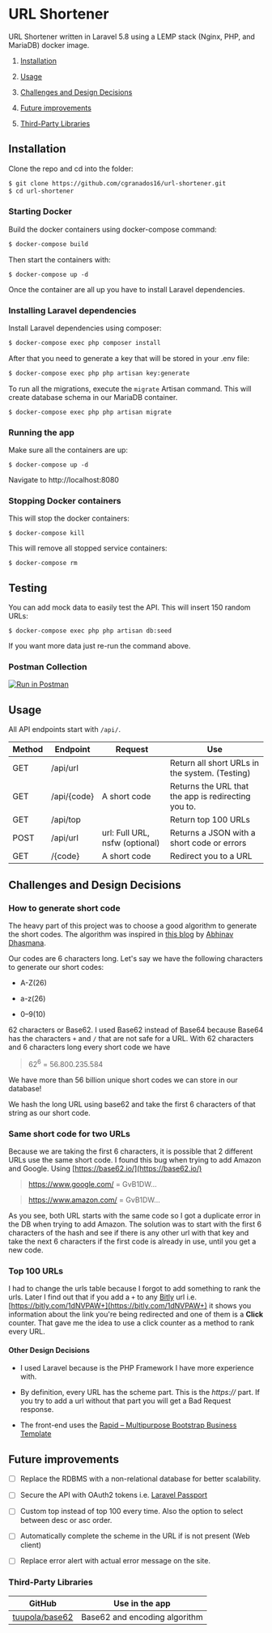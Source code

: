 
  

# URL Shortener

URL Shortener written in Laravel 5.8 using a LEMP stack (Nginx, PHP, and MariaDB) docker image.

1.  [Installation](#installation)

2.  [Usage](#usage)

3.  [Challenges and Design Decisions](#challenges-and-design-decisions)

4.  [Future improvements](#future-improvements)

5.  [Third-Party Libraries](#third-party-libraries)

## Installation

Clone the repo and cd into the folder:

```sh
$ git clone https://github.com/cgranados16/url-shortener.git
$ cd url-shortener
```

### Starting Docker

Build the docker containers using docker-compose command:

```sh
$ docker-compose build
```

Then start the containers with:

```
$ docker-compose up -d
```

Once the container are all up you have to install Laravel dependencies.

### Installing Laravel dependencies

Install Laravel dependencies using composer:

```sh
$ docker-compose exec php composer install
```

After that you need to generate a key that will be stored in your .env file:

```sh
$ docker-compose exec php php artisan key:generate
```

To run all the migrations, execute the  `migrate`  Artisan command. This will create database schema in our MariaDB container.
```
$ docker-compose exec php php artisan migrate
```
### Running the app

Make sure all the containers are up:

```
$ docker-compose up -d
```

Navigate to http://localhost:8080

### Stopping Docker containers

This will stop the docker containers:

```
$ docker-compose kill
```

This will remove all stopped service containers:

```
$ docker-compose rm
```

## Testing

You can add mock data to easily test the API. This will insert 150 random URLs:

```
$ docker-compose exec php php artisan db:seed
```
If you want more data just re-run the command above.

### Postman Collection

[![Run in Postman](https://run.pstmn.io/button.svg)](https://app.getpostman.com/run-collection/afcd3916b2b098e73862)

## Usage

  

All API endpoints start with `/api/`.

  

|Method|Endpoint|Request|Use |
|--|--|--|--|
|GET|/api/url||Return all short URLs in the system. (Testing)|
|GET|/api/{code}| A short code|Returns the URL that the app is redirecting you to. |
|GET|/api/top| |Return top 100 URLs |
|POST|/api/url|url: Full URL, nsfw (optional)|Returns a JSON with a short code or errors|
|GET|/{code}|A short code|Redirect you to a URL|

## Challenges and Design Decisions

### How to generate short code

The heavy part of this project was to choose a good algorithm to generate the short codes. The algorithm was inspired in [this blog](https://medium.com/@adhasmana/system-design-create-a-url-shortening-service-part-2-design-the-write-api-6197c1e0aa1c) by [Abhinav Dhasmana](https://medium.com/@adhasmana).

Our codes are 6 characters long. Let's say we have the following characters to generate our short codes:

- A-Z(26)

- a-z(26)

- 0–9(10)

62 characters or Base62. I used Base62 instead of Base64 because Base64 has the characters `+` and `/` that are not safe for a URL. With 62 characters and 6 characters long every short code we have

> 62<sup>6</sup> = 56.800.235.584

We have more than 56 billion unique short codes we can store in our database!

We hash the long URL using base62 and take the first 6 characters of that string as our short code.

### Same short code for two URLs

Because we are taking the first 6 characters, it is possible that 2 different URLs use the same short code. I found this bug when trying to add Amazon and Google. Using [https://base62.io/](https://base62.io/)

> https://www.google.com/ = GvB1DW...

> https://www.amazon.com/ = GvB1DW...

As you see, both URL starts with the same code so I got a duplicate error in the DB when trying to add Amazon. The solution was to start with the first 6 characters of the hash and see if there is any other url with that key and take the next 6 characters if the first code is already in use, until you get a new code.

### Top 100 URLs

I had to change the urls table because I forgot to add something to rank the urls. Later I find out that if you add a `+` to any [Bitly](https://bitly.com/) url i.e. [https://bitly.com/1dNVPAW+](https://bitly.com/1dNVPAW+) it shows you information about the link you're being redirected and one of them is a **Click** counter. That gave me the idea to use a click counter as a method to rank every URL.

#### Other Design Decisions

- I used Laravel because is the PHP Framework I have more experience with.

- By definition, every URL has the scheme part. This is the *https://* part. If you try to add a url without that part you will get a Bad Request response.

- The front-end uses the [Rapid – Multipurpose Bootstrap Business Template](https://bootstrapmade.com/rapid-multipurpose-bootstrap-business-template/)

## Future improvements

- [ ] Replace the RDBMS with a non-relational database for better scalability.

- [ ] Secure the API with OAuth2 tokens i.e. [Laravel Passport](https://laravel.com/docs/5.8/passport)

- [ ] Custom top instead of top 100 every time. Also the option to select between desc or asc order.

- [ ] Automatically complete the scheme in the URL if is not present (Web client)

- [ ] Replace error alert with actual error message on the site.

### Third-Party Libraries

| GitHub | Use in the app |
|--------------------------------------------------------------------------------------------------|-------------------------------|
| [tuupola/base62](https://github.com/tuupola/base62) | Base62 and encoding algorithm |
